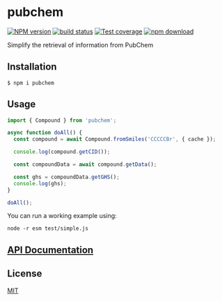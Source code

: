 # pubchem

[![NPM version][npm-image]][npm-url]
[![build status][ci-image]][ci-url]
[![Test coverage][codecov-image]][codecov-url]
[![npm download][download-image]][download-url]

Simplify the retrieval of information from PubChem

## Installation

`$ npm i pubchem`

## Usage

```js
import { Compound } from 'pubchem';

async function doAll() {
  const compound = await Compound.fromSmiles('CCCCCBr', { cache });

  console.log(compound.getCID());

  const compoundData = await compound.getData();

  const ghs = compoundData.getGHS();
  console.log(ghs);
}

doAll();
```

You can run a working example using:

`node -r esm test/simple.js`

## [API Documentation](https://cheminfo.github.io/pubchem/)

## License

[MIT](./LICENSE)

[npm-image]: https://img.shields.io/npm/v/pubchem.svg
[npm-url]: https://www.npmjs.com/package/pubchem
[ci-image]: https://github.com/cheminfo/pubchem/workflows/Node.js%20CI/badge.svg?branch=master
[ci-url]: https://github.com/cheminfo/pubchem/actions?query=workflow%3A%22Node.js+CI%22
[codecov-image]: https://img.shields.io/codecov/c/github/cheminfo/pubchem.svg
[codecov-url]: https://codecov.io/gh/cheminfo/pubchem
[download-image]: https://img.shields.io/npm/dm/pubchem.svg
[download-url]: https://www.npmjs.com/package/pubchem
